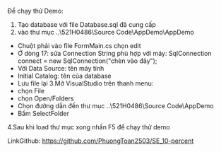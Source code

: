 Để chạy thử Demo:
1. Tạo database với file Database.sql đã cung cấp 
2. vào thư mục ..\521H0486\Source Code\AppDemo\AppDemo
- Chuột phải vào file FormMain.cs chọn edit
- Ở dòng 17: sửa Connection String phù hợp với máy: SqlConnection connect = new SqlConnection("chèn vào đây");
- Với Data Source: tên máy tính
- Initial Catalog: tên của database
- Lưu file lại
3.Mở VisualStudio trên thanh menu:
- chọn File
- chọn Open/Folders
- Chọn đường dẫn đến thư mục ..\521H0486\Source Code\AppDemo
- Bấm SelectFolder

4.Sau khi load thư mục xong nhấn F5 để chạy thử demo

LinkGithub: https://github.com/PhuongToan2503/SE_10-percent
